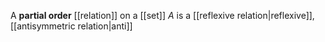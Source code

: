 
A **partial order** [[relation]] on a [[set]] $A$ is a [[reflexive relation|reflexive]], [[antisymmetric relation|anti]]